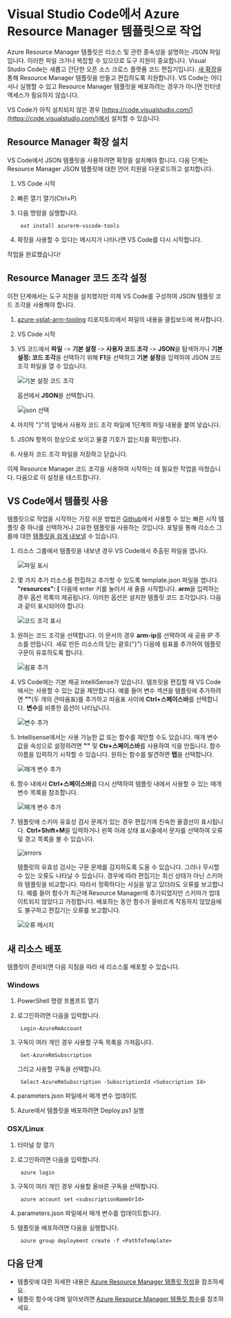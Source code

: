 <properties
   pageTitle="Resource Manager 템플릿을 포함한 VS Code 사용 | Microsoft Azure"
   description="Visual Studio Code를 설정하여 Azure Resource Manager 템플릿을 만드는 방법을 보여 줍니다."
   services="azure-resource-manager"
   documentationCenter="na"
   authors="cmatskas"
   manager="timlt"
   editor="tysonn"/>

<tags
   ms.service="azure-resource-manager"
   ms.devlang="na"
   ms.topic="get-started-article"
   ms.tgt_pltfrm="na"
   ms.workload="na"
   ms.date="06/29/2016"
   ms.author="chmatsk;tomfitz"/>

# Visual Studio Code에서 Azure Resource Manager 템플릿으로 작업

Azure Resource Manager 템플릿은 리소스 및 관련 종속성을 설명하는 JSON 파일입니다. 이러한 파일 크거나 복잡할 수 있으므로 도구 지원이 중요합니다. Visual Studio Code는 새롭고 간단한 오픈 소스 크로스 플랫폼 코드 편집기입니다. [새 확장](https://marketplace.visualstudio.com/items?itemName=msazurermtools.azurerm-vscode-tools)을 통해 Resource Manager 템플릿을 만들고 편집하도록 지원합니다. VS Code는 어디서나 실행할 수 있고 Resource Manager 템플릿을 배포하려는 경우가 아니면 인터넷 액세스가 필요하지 않습니다.

VS Code가 아직 설치되지 않은 경우 [https://code.visualstudio.com/](https://code.visualstudio.com/)에서 설치할 수 있습니다.

## Resource Manager 확장 설치

VS Code에서 JSON 템플릿을 사용하려면 확장을 설치해야 합니다. 다음 단계는 Resource Manager JSON 템플릿에 대한 언어 지원을 다운로드하고 설치합니다.

1. VS Code 시작
2. 빠른 열기 열기(Ctrl+P)
3. 다음 명령을 실행합니다.

        ext install azurerm-vscode-tools

4. 확장을 사용할 수 있다는 메시지가 나타나면 VS Code를 다시 시작합니다.

 작업을 완료했습니다!

## Resource Manager 코드 조각 설정

이전 단계에서는 도구 지원을 설치했지만 이제 VS Code를 구성하여 JSON 템플릿 코드 조각을 사용해야 합니다.

1. [azure-xplat-arm-tooling](https://raw.githubusercontent.com/Azure/azure-xplat-arm-tooling/master/VSCode/armsnippets.json) 리포지토리에서 파일의 내용을 클립보드에 복사합니다.
2. VS Code 시작
3. VS 코드에서 **파일** -> **기본 설정** -> **사용자 코드 조각** -> **JSON**을 탐색하거나 **기본 설정: 코드 조각**을 선택하기 위해 **F1**을 선택하고 **기본 설정**을 입력하여 JSON 코드 조각 파일을 열 수 있습니다.

    ![기본 설정 코드 조각](./media/resource-manager-vs-code/preferences-snippets.png)

    옵션에서 **JSON**을 선택합니다.

    ![json 선택](./media/resource-manager-vs-code/select-json.png)

4. 마지막 "}"의 앞에서 사용자 코드 조각 파일에 1단계의 파일 내용을 붙여 넣습니다.
5. JSON 항목이 정상으로 보이고 물결 기호가 없는지를 확인합니다.
6. 사용자 코드 조각 파일을 저장하고 닫습니다.

이제 Resource Manager 코드 조각을 사용하여 시작하는 데 필요한 작업을 마쳤습니다. 다음으로 이 설정을 테스트합니다.

## VS Code에서 템플릿 사용

템플릿으로 작업을 시작하는 가장 쉬운 방법은 [Github](https://github.com/Azure/azure-quickstart-templates)에서 사용할 수 있는 빠른 시작 템플릿 중 하나를 선택하거나 고유한 템플릿을 사용하는 것입니다. 포털을 통해 리소스 그룹에 대한 [템플릿을 쉽게 내보낼](resource-manager-export-template.md) 수 있습니다.

1. 리소스 그룹에서 템플릿을 내보낸 경우 VS Code에서 추출된 파일을 엽니다.

    ![파일 표시](./media/resource-manager-vs-code/show-files.png)

2. 몇 가지 추가 리소스를 편집하고 추가할 수 있도록 template.json 파일을 엽니다. **"resources": [** 다음에 enter 키를 눌러서 새 줄을 시작합니다. **arm**을 입력하는 경우 옵션 목록이 제공됩니다. 이러한 옵션은 설치한 템플릿 코드 조각입니다. 다음과 같이 표시되어야 합니다.

    ![코드 조각 표시](./media/resource-manager-vs-code/type-snippets.png)

3. 원하는 코드 조각을 선택합니다. 이 문서의 경우 **arm-ip**를 선택하여 새 공용 IP 주소를 만듭니다. 새로 만든 리소스의 닫는 괄호("}") 다음에 쉼표를 추가하여 템플릿 구문이 유효하도록 합니다.

     ![쉼표 추가](./media/resource-manager-vs-code/add-comma.png)

4. VS Code에는 기본 제공 IntelliSense가 있습니다. 템프릿을 편집할 때 VS Code에서는 사용할 수 있는 값을 제안합니다. 예를 들어 변수 섹션을 템플릿에 추가하려면 **""**(두 개의 큰따옴표)를 추가하고 따옴표 사이에 **Ctrl+스페이스바**를 선택합니다. **변수**를 비롯한 옵션이 나타납니다.

    ![변수 추가](./media/resource-manager-vs-code/add-variables.png)

5. Intellisense에서는 사용 가능한 값 또는 함수를 제안할 수도 있습니다. 매개 변수 값을 속성으로 설정하려면 **""** 및 **Ctr+스페이스바**를 사용하여 식을 만듭니다. 함수 이름을 입력하기 시작할 수 있습니다. 원하는 함수를 발견하면 **탭**을 선택합니다.

    ![매개 변수 추가](./media/resource-manager-vs-code/select-parameters.png)

6. 함수 내에서 **Ctrl+스페이스바**를 다시 선택하여 템플릿 내에서 사용할 수 있는 매개 변수 목록을 참조합니다.

    ![매개 변수 추가](./media/resource-manager-vs-code/select-avail-parameters.png)

7. 템플릿에 스키마 유효성 검사 문제가 있는 경우 편집기에 친숙한 물결선이 표시됩니다. **Ctrl+Shift+M**을 입력하거나 왼쪽 아래 상태 표시줄에서 문자를 선택하여 오류 및 경고 목록을 볼 수 있습니다.

    ![errors](./media/resource-manager-vs-code/errors.png)

    템플릿의 유효성 검사는 구문 문제를 감지하도록 도울 수 있습니다. 그러나 무시할 수 있는 오류도 나타날 수 있습니다. 경우에 따라 편집기는 최신 상태가 아닌 스키마와 템플릿을 비교합니다. 따라서 정확하다는 사실을 알고 있더라도 오류를 보고합니다. 예를 들어 함수가 최근에 Resource Manager에 추가되었지만 스키마가 업데이트되지 않았다고 가정합니다. 배포하는 동안 함수가 올바르게 작동하지 않았음에도 불구하고 편집기는 오류를 보고합니다.

    ![오류 메시지](./media/resource-manager-vs-code/unrecognized-function.png)

## 새 리소스 배포

템플릿이 준비되면 다음 지침을 따라 새 리소스를 배포할 수 있습니다.

### Windows

1. PowerShell 명령 프롬프트 열기
2. 로그인하려면 다음을 입력합니다.

        Login-AzureRmAccount 

3. 구독이 여러 개인 경우 사용할 구독 목록을 가져옵니다.

        Get-AzureRmSubscription

    그리고 사용할 구독을 선택합니다.
   
        Select-AzureRmSubscription -SubscriptionId <Subscription Id>

4. parameters.json 파일에서 매개 변수 업데이트
5. Azure에서 템플릿을 배포하려면 Deploy.ps1 실행

### OSX/Linux

1. 터미널 창 열기
2. 로그인하려면 다음을 입력합니다.

        azure login 

3. 구독이 여러 개인 경우 사용할 올바른 구독을 선택합니다.

        azure account set <subscriptionNameOrId> 

4. parameters.json 파일에서 매개 변수를 업데이트합니다.
5. 템플릿을 배포하려면 다음을 실행합니다.

        azure group deployment create -f <PathToTemplate> 

## 다음 단계

- 템플릿에 대한 자세한 내용은 [Azure Resource Manager 템플릿 작성](resource-group-authoring-templates.md)을 참조하세요.
- 템플릿 함수에 대해 알아보려면 [Azure Resource Manager 템플릿 함수](resource-group-template-functions.md)를 참조하세요.

<!---HONumber=AcomDC_0706_2016-->